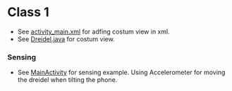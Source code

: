 # Class 1 

- See [activity_main.xml](Class7/app/src/main/res/layout/activity_main.xml) for adfing costum view in xml.
- See [Dreidel.java](Class7/app/src/main/java/com/bentals/class7/Dreidel.java) for costum view.

### Sensing
- See [MainActivity](Class7/app/src/main/java/com/bentals/class7/MainActivity.java) for sensing example.
Using Accelerometer for moving the dreidel when tilting the phone.

